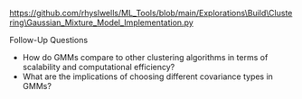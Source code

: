 https://github.com/rhyslwells/ML_Tools/blob/main/Explorations\Build\Clustering\Gaussian_Mixture_Model_Implementation.py

Follow-Up Questions

- How do GMMs compare to other clustering algorithms in terms of scalability and computational efficiency?
- What are the implications of choosing different covariance types in GMMs?
